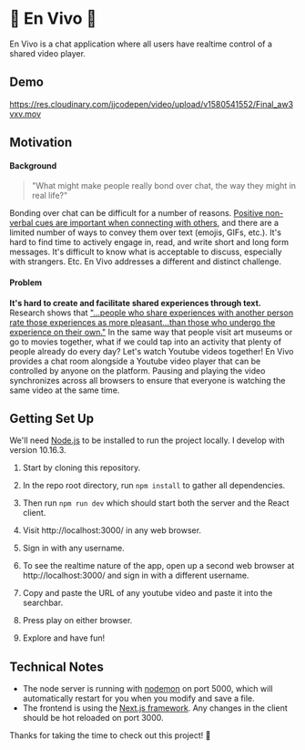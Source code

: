 # 🎉 En Vivo 🎉
En Vivo is a chat application where all users have realtime control of a shared video player.

## Demo
https://res.cloudinary.com/jjcodepen/video/upload/v1580541552/Final_aw3vxv.mov

## Motivation
#### Background

> "What might make people really bond over chat, the way they might in real life?"

Bonding over chat can be difficult for a number of reasons. [Positive non-verbal cues are important when connecting with others](http://faculty.sites.uci.edu/crhlab/files/2011/03/2015-Campos-Schoebi-Gonzaga-Gable-Keltner-2015.pdf), and there are a limited number of ways to convey them over text (emojis, GIFs, etc.). It's hard to find time to actively engage in, read, and write short and long form messages. It's difficult to know what is acceptable to discuss, especially with strangers. Etc. En Vivo addresses a different and distinct challenge.

#### Problem
**It's hard to create and facilitate shared experiences through text.** Research shows that ["...people who share experiences with another person rate those experiences as more pleasant...than those who undergo the experience on their own."](https://www.eurekalert.org/pub_releases/2014-10/afps-smb100714.php) In the same way that people visit art museums or go to movies together, what if we could tap into an activity that plenty of people already do every day? Let's watch Youtube videos together! En Vivo provides a chat room alongside a Youtube video player that can be controlled by anyone on the platform. Pausing and playing the video synchronizes across all browsers to ensure that everyone is watching the same video at the same time.


## Getting Set Up

We'll need [Node.js](https://nodejs.org/en/) to be installed to run the project locally. I develop with version 10.16.3.

1. Start by cloning this repository.

2. In the repo root directory, run `npm install` to gather all dependencies.

3. Then run `npm run dev` which should start both the server and the React client.

4. Visit http://localhost:3000/ in any web browser.

5. Sign in with any username.

6. To see the realtime nature of the app, open up a second web browser at http://localhost:3000/ and sign in with a different username.

7. Copy and paste the URL of any youtube video and paste it into the searchbar.

8. Press play on either browser.

9. Explore and have fun!

## Technical Notes

- The node server is running with [nodemon](https://nodemon.io/) on port 5000, which will automatically restart for you when you modify and save a file.
- The frontend is using the [Next.js framework](https://nextjs.org/docs/getting-started). Any changes in the client should be hot reloaded on port 3000.

Thanks for taking the time to check out this project! 🙏
